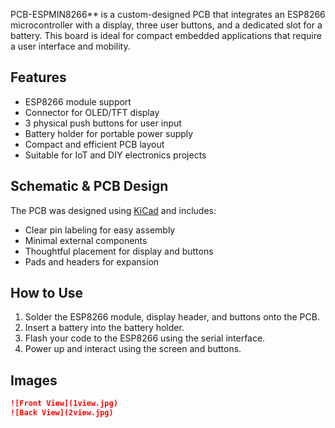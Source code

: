 PCB-ESPMIN8266** is a custom-designed PCB that integrates an ESP8266 microcontroller with a display, three user buttons, and a dedicated slot for a battery. This board is ideal for compact embedded applications that require a user interface and mobility.

## Features

- ESP8266 module support  
- Connector for OLED/TFT display  
- 3 physical push buttons for user input  
- Battery holder for portable power supply  
- Compact and efficient PCB layout  
- Suitable for IoT and DIY electronics projects

## Schematic & PCB Design

The PCB was designed using [KiCad](https://kicad.org/) and includes:

- Clear pin labeling for easy assembly  
- Minimal external components  
- Thoughtful placement for display and buttons  
- Pads and headers for expansion

## How to Use

1. Solder the ESP8266 module, display header, and buttons onto the PCB.  
2. Insert a battery into the battery holder.  
3. Flash your code to the ESP8266 using the serial interface.  
4. Power up and interact using the screen and buttons.

## Images

```markdown
![Front View](1view.jpg)
![Back View](2view.jpg)
